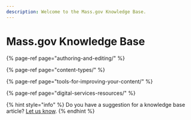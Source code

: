 ```yaml
---
description: Welcome to the Mass.gov Knowledge Base.
---
```


# Mass.gov Knowledge Base

{% page-ref page="authoring-and-editing/" %}

{% page-ref page="content-types/" %}

{% page-ref page="tools-for-improving-your-content/" %}

{% page-ref page="digital-services-resources/" %}

{% hint style="info" %}
Do you have a suggestion for a knowledge base article? [Let us know](https://massgov.formstack.com/forms/knowledge_base_topic_requests).
{% endhint %}

